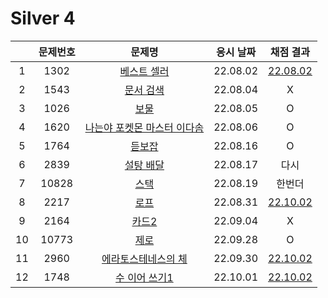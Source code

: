 # Silver 4

|     | 문제번호 |                  문제명                  | 응시 날짜 |        채점 결과         |
| :-: | :------: | :--------------------------------------: | :-------: | :----------------------: |
|  1  |   1302   |         [베스트 셀러](./1302.js)         | 22.08.02  | [22.08.02](./1302_re.js) |
|  2  |   1543   |          [문서 검색](./1543.js)          | 22.08.04  |            X             |
|  3  |   1026   |            [보물](./1026.js)             | 22.08.05  |            O             |
|  4  |   1620   | [나는야 포켓몬 마스터 이다솜](./1620.js) | 22.08.06  |            O             |
|  5  |   1764   |           [듣보잡](./1764.js)            | 22.08.16  |            O             |
|  6  |   2839   |          [설탕 배달](./2839.js)          | 22.08.17  |           다시           |
|  7  |  10828   |            [스택](./10828.js)            | 22.08.19  |          한번더          |
|  8  |   2217   |            [로프](./2217.js)             | 22.08.31  | [22.10.02](./2217_re.js) |
|  9  |   2164   |            [카드2](./2164.js)            | 22.09.04  |            X             |
| 10  |  10773   |            [제로](./10773.js)            | 22.09.28  |            O             |
| 11  |   2960   |     [에라토스테네스의 체](./2960.js)     | 22.09.30  | [22.10.02](./2960_re.js) |
| 12  |   1748   |        [수 이어 쓰기1](./1748.js)        | 22.10.01  | [22.10.02](./1748_re.js) |
